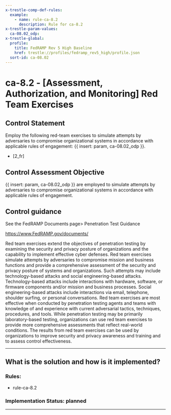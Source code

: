 ```yaml
---
x-trestle-comp-def-rules:
  example:
    - name: rule-ca-8.2
      description: Rule for ca-8.2
x-trestle-param-values:
  ca-08.02_odp:
x-trestle-global:
  profile:
    title: FedRAMP Rev 5 High Baseline
    href: trestle://profiles/fedramp_rev5_high/profile.json
  sort-id: ca-08.02
---
```


# ca-8.2 - \[Assessment, Authorization, and Monitoring\] Red Team Exercises

## Control Statement

Employ the following red-team exercises to simulate attempts by adversaries to compromise organizational systems in accordance with applicable rules of engagement: {{ insert: param, ca-08.02_odp }}.

- \[2_fr\]

## Control Assessment Objective

{{ insert: param, ca-08.02_odp }} are employed to simulate attempts by adversaries to compromise organizational systems in accordance with applicable rules of engagement.

## Control guidance

See the FedRAMP Documents page> Penetration Test Guidance

https://www.FedRAMP.gov/documents/

Red team exercises extend the objectives of penetration testing by examining the security and privacy posture of organizations and the capability to implement effective cyber defenses. Red team exercises simulate attempts by adversaries to compromise mission and business functions and provide a comprehensive assessment of the security and privacy posture of systems and organizations. Such attempts may include technology-based attacks and social engineering-based attacks. Technology-based attacks include interactions with hardware, software, or firmware components and/or mission and business processes. Social engineering-based attacks include interactions via email, telephone, shoulder surfing, or personal conversations. Red team exercises are most effective when conducted by penetration testing agents and teams with knowledge of and experience with current adversarial tactics, techniques, procedures, and tools. While penetration testing may be primarily laboratory-based testing, organizations can use red team exercises to provide more comprehensive assessments that reflect real-world conditions. The results from red team exercises can be used by organizations to improve security and privacy awareness and training and to assess control effectiveness.

______________________________________________________________________

## What is the solution and how is it implemented?

<!-- For implementation status enter one of: implemented, partial, planned, alternative, not-applicable -->

<!-- Note that the list of rules under ### Rules: is read-only and changes will not be captured after assembly to JSON -->

<!-- Add control implementation description here for control: ca-8.2 -->

### Rules:

  - rule-ca-8.2

### Implementation Status: planned

______________________________________________________________________

